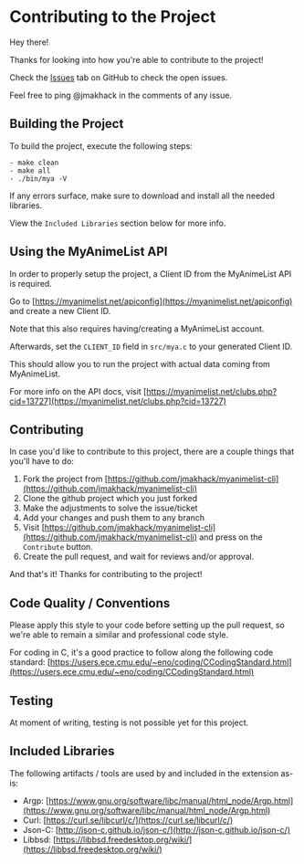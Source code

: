 # Contributing to the Project

Hey there!

Thanks for looking into how you're able to contribute to the project!

Check the [Issues](https://github.com/jmakhack/myanimelist-cli/issues) tab on GitHub to check the open issues.

Feel free to ping @jmakhack in the comments of any issue.

## Building the Project

To build the project, execute the following steps:

```
- make clean
- make all
- ./bin/mya -V
```

If any errors surface, make sure to download and install all the needed libraries.

View the `Included Libraries` section below for more info.

## Using the MyAnimeList API

In order to properly setup the project, a Client ID from the MyAnimeList API is required.

Go to [https://myanimelist.net/apiconfig](https://myanimelist.net/apiconfig) and create a new Client ID.

Note that this also requires having/creating a MyAnimeList account.

Afterwards, set the `CLIENT_ID` field in `src/mya.c` to your generated Client ID.

This should allow you to run the project with actual data coming from MyAnimeList.

For more info on the API docs, visit [https://myanimelist.net/clubs.php?cid=13727](https://myanimelist.net/clubs.php?cid=13727)

## Contributing

In case you'd like to contribute to this project, there are a couple things that you'll have to do:

1.  Fork the project from [https://github.com/jmakhack/myanimelist-cli](https://github.com/jmakhack/myanimelist-cli)
2.  Clone the github project which you just forked
3.  Make the adjustments to solve the issue/ticket
4.  Add your changes and push them to any branch
5.  Visit [https://github.com/jmakhack/myanimelist-cli](https://github.com/jmakhack/myanimelist-cli) and press on the `Contribute` button.
6.  Create the pull request, and wait for reviews and/or approval.

And that's it! Thanks for contributing to the project! 

## Code Quality / Conventions
Please apply this style to your code before setting up the pull request, so we're able to remain a similar and professional code style.

For coding in C, it's a good practice to follow along the following code standard: [https://users.ece.cmu.edu/~eno/coding/CCodingStandard.html](https://users.ece.cmu.edu/~eno/coding/CCodingStandard.html) 

## Testing

At moment of writing, testing is not possible yet for this project.

## Included Libraries

The following artifacts / tools are used by and included in the extension as-is:

-   Argp: [https://www.gnu.org/software/libc/manual/html_node/Argp.html](https://www.gnu.org/software/libc/manual/html_node/Argp.html)
-   Curl: [https://curl.se/libcurl/c/](https://curl.se/libcurl/c/)
-   Json-C: [http://json-c.github.io/json-c/](http://json-c.github.io/json-c/)
-   Libbsd: [https://libbsd.freedesktop.org/wiki/](https://libbsd.freedesktop.org/wiki/)
